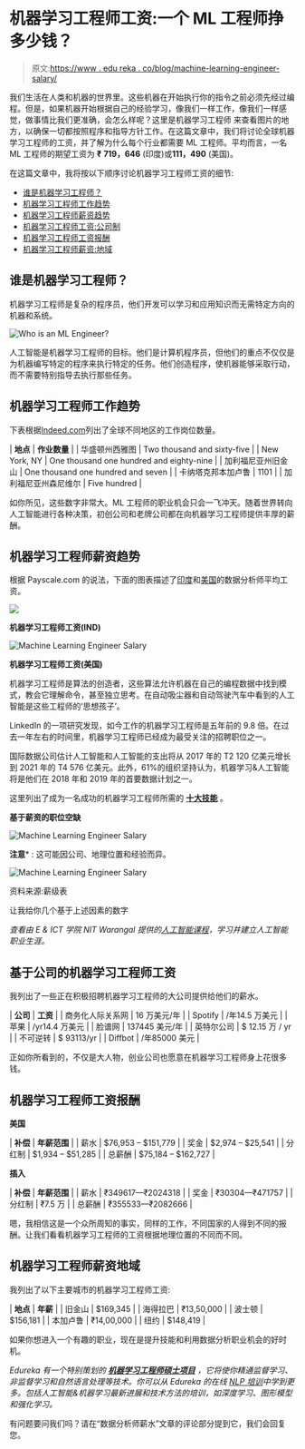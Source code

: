 # 机器学习工程师工资:一个 ML 工程师挣多少钱？

> 原文:[https://www . edu reka . co/blog/machine-learning-engineer-salary/](https://www.edureka.co/blog/machine-learning-engineer-salary/)

我们生活在人类和机器的世界里。这些机器在开始执行你的指令之前必须先经过编程。但是，如果机器开始根据自己的经验学习，像我们一样工作，像我们一样感觉，做事情比我们更准确，会怎么样呢？这里是机器学习工程师 来查看图片的地方，以确保一切都按照程序和指导方针工作。在这篇文章中，我们将讨论全球机器学习工程师的工资，并了解为什么每个行业都需要 ML 工程师。平均而言，一名 ML 工程师的期望工资为 **₹** **719，646** (印度)或**111，490** (美国)。

在这篇文章中，我将按以下顺序讨论机器学习工程师工资的细节:

*   [谁是机器学习工程师？](#who)
*   [机器学习工程师工作趋势](#job-trends)
*   [机器学习工程师薪资趋势](#salary-trends)
*   [机器学习工程师工资:公司制](#company-based)
*   [机器学习工程师工资报酬](#salary-compensation)
*   [机器学习工程师薪资:地域](#geographically)

## 谁是机器学习工程师？

机器学习工程师是复杂的程序员，他们开发可以学习和应用知识而无需特定方向的机器和系统。

![Who is an ML Engineer?](../Images/b1c40801bac82c1cb7b151e0726e97fd.png)

人工智能是机器学习工程师的目标。他们是计算机程序员，但他们的重点不仅仅是为机器编写特定的程序来执行特定的任务。他们创造程序，使机器能够采取行动，而不需要特别指导去执行那些任务。

## 机器学习工程师工作趋势

下表根据[Indeed.com](https://www.indeed.com/jobs?q=Machine+Learning+Engineer&l=)列出了全球不同地区的工作岗位数量。

| **地点** | **作业数量** |
| 华盛顿州西雅图 | Two thousand and sixty-five |
| New York, NY | One thousand one hundred and eighty-nine |
| 加利福尼亚州旧金山 | One thousand one hundred and seven |
| 卡纳塔克邦本加卢鲁 | 1101 |
| 加利福尼亚州森尼维尔 | Five hundred |

如你所见，这些数字非常大。ML 工程师的职业机会只会一飞冲天。随着世界转向人工智能进行各种决策，初创公司和老牌公司都在向机器学习工程师提供丰厚的薪酬。

## 机器学习工程师薪资趋势

根据 Payscale.com 的说法，下面的图表描述了[印度](https://www.payscale.com/research/IN/Job=Machine_Learning_Engineer/Salary)和[美国](https://www.payscale.com/research/US/Job=Machine_Learning_Engineer/Salary)的数据分析师平均工资。

![](../Images/11626058d1b5acd1f8509c9b645f6238.png)

**机器学习工程师工资(IND)**

![Machine Learning Engineer Salary](../Images/d0a3ae2165a5eb1ea6653909d338eada.png)

**机器学习工程师工资(美国)**

机器学习工程师是算法的创造者，这些算法允许机器在自己的编程数据中找到模式，教会它理解命令，甚至独立思考。在自动吸尘器和自动驾驶汽车中看到的人工智能是这些工程师的‘思想孩子’。

LinkedIn 的一项研究发现，如今工作的机器学习工程师是五年前的 9.8 倍。在过去一年左右的时间里，机器学习工程师已经成为最受关注的招聘职位之一。

国际数据公司估计人工智能和人工智能的支出将从 2017 年的 T2 120 亿美元增长到 2021 年的 T4 576 亿美元。此外，61%的组织坚持认为，机器学习&人工智能将是他们在 2018 年和 2019 年的首要数据计划之一。

这里列出了成为一名成功的机器学习工程师所需的 [**十大技能**](https://www.edureka.co/blog/machine-learning-engineer-skills/) 。

**基于薪资的职位空缺**

![Machine Learning Engineer Salary](../Images/2bab3e4d3baa2a7b5003f67ede8b9fba.png)

**注意*** : 这可能因公司、地理位置和经验而异。

![Machine Learning Engineer Salary](../Images/d640b49f4ddc2a00703378f1dcf20a81.png)

资料来源:薪级表

让我给你几个基于上述因素的数字

*查看由 E & ICT 学院 NIT Warangal 提供的[人工智能课程](https://www.edureka.co/executive-programs/machine-learning-and-ai)，学习并建立人工智能职业生涯。*

## 基于公司的机器学习工程师工资

我列出了一些正在积极招聘机器学习工程师的大公司提供给他们的薪水。

| **公司** | **工资** |
| 商务化人际关系网 | 16 万美元/年 |
| Spotify | /年14.5 万美元 |
| 苹果 | /yr14.4 万美元 |
| 脸谱网 | 137445 美元/年 |
| 英特尔公司 | $ 12.15 万 / yr |
| 不可逆转 | $ 93113/yr |
| Diffbot | /年85000 美元 |

正如你所看到的，不仅是大人物，创业公司也愿意在机器学习工程师身上花很多钱。

## 机器学习工程师工资报酬

**美国**

| **补偿** | **年薪范围** |
| 薪水 | $76,953 – $151,779 |
| 奖金 | $2,974 – $25,541 |
| 分红制 | $1,934 – $51,285 |
| 总薪酬 | $75,184 – $162,727 |

**插入**

| **补偿** | **年薪范围** |
| 薪水 | ₹349617—₹2024318 |
| 奖金 | ₹30304—₹471757 |
| 分红制 | ₹7.5 万 |
| 总薪酬 | ₹355533—₹2082666 |

嗯，我相信这是一个众所周知的事实，同样的工作，不同国家的人得到不同的报酬。让我们看看机器学习工程师的工资根据地理位置的不同而不同。

## 机器学习工程师薪资地域

我列出了以下主要城市的机器学习工程师工资:

| **地点** | **年薪** |
| 旧金山 | $169,345 |
| 海得拉巴 | ₹13,50,000 |
| 波士顿 | $156,181 |
| 本加卢鲁 | ₹14,00,000 |
| 纽约 | $148,419 |

如果你想进入一个有趣的职业，现在是提升技能和利用数据分析职业机会的好时机。

*Edureka 有一个特别策划的 [**机器学习工程师硕士项目**](https://www.edureka.co/masters-program/machine-learning-engineer-training) ，它将使你精通监督学习、非监督学习和自然语言处理等技术。你可以从 Edureka 的在线 [NLP 培训](https://www.edureka.co/python-natural-language-processing-course)中学到更多。包括人工智能&机器学习最新进展和技术方法的培训，如深度学习、图形模型和强化学习。*

有问题要问我们吗？请在“数据分析师薪水”文章的评论部分提到它，我们会回复您。